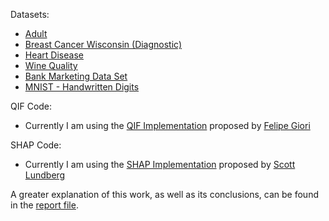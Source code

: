 Datasets:
- [Adult](https://archive.ics.uci.edu/ml/datasets/Adult)
- [Breast Cancer Wisconsin (Diagnostic)](https://archive.ics.uci.edu/ml/datasets/Breast+Cancer+Wisconsin+%28Diagnostic%29)
- [Heart Disease](https://archive.ics.uci.edu/ml/datasets/Heart+Disease)
- [Wine Quality](https://archive.ics.uci.edu/ml/datasets/Wine+Quality)
- [Bank Marketing Data Set](https://archive.ics.uci.edu/ml/datasets/Bank+Marketing)
- [MNIST - Handwritten Digits](http://yann.lecun.com/exdb/mnist/)

QIF Code:
- Currently I am using the [QIF Implementation](https://github.com/FelipeGiori/qif) proposed by [Felipe Giori](https://github.com/FelipeGiori)


SHAP Code:
- Currently I am using the [SHAP Implementation](https://github.com/slundberg/shap) proposed by [Scott Lundberg](https://github.com/slundberg)

A greater explanation of this work, as well as its conclusions, can be found in the [report file](https://github.com/guilherme26/final_report.pdf).
